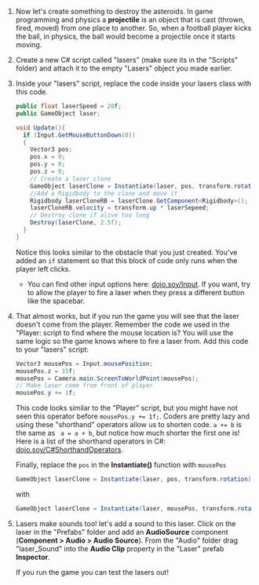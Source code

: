 1. Now let's create something to destroy the asteroids. In game programming and physics a **projectile** is an object that is cast (thrown, fired, moved) from one place to another. So, when a football player kicks the ball, in physics, the ball would become a projectile once it starts moving.

2. Create a new C# script called "lasers" (make sure its in the "Scripts" folder) and attach it to the empty "Lasers" object you made earlier.

3.  Inside your "lasers" script, replace the code inside your lasers class with this code.
    
    ```csharp
    public float laserSpeed = 20f;
    public GameObject laser;
    
    void Update(){
      if (Input.GetMouseButtonDown(0))
      {
        Vector3 pos;
        pos.x = 0;
        pos.y = 0;
        pos.z = 0;
        // Create a laser clone
        GameObject laserClone = Instantiate(laser, pos, transform.rotation) as GameObject; 
        //Add a Rigidbody to the clone and move it
        Rigidbody laserCloneRB = laserClone.GetComponent<Rigidbody>();
        laserCloneRB.velocity = transform.up * laserSepeed;
        // Destroy clone if alive too long
        Destroy(laserClone, 2.5f);
      }
    }
    ```
    
    Notice this looks similar to the obstacle that you just created. You've added an `if` statement so that this block of code only runs when the player left clicks. 
    
    * You can find other input options here: [dojo.soy/Input](https://docs.unity3d.com/ScriptReference/Input.html). If you want, try to allow the player to fire a laser when they press a different button like the spacebar.
    
    
4. That almost works, but if you run the game you will see that the laser doesn't come from the player. Remember the code we used in the "Player: script to find where the mouse location is? You will use the same logic so the game knows where to fire a laser from. Add this code to your "lasers" script:

    ```csharp
    Vector3 mousePos = Input.mousePosition;
    mousePos.z = 15f;
    mousePos = Camera.main.ScreenToWorldPoint(mousePos);
    // Make laser come from front of player
    mousePos.y += 1f;
    ```
    This code looks similar to the "Player" script, but you might have not seen this operator before `mousePos.y += 1f;`. Coders are pretty lazy and using these "shorthand" operators allow us to shorten code. `a += b` is the same as ` a = a + b`, but notice how much shorter the first one is! Here is a list of the shorthand operators in C#: [dojo.soy/C#ShorthandOperators](https://en.wikibooks.org/wiki/C_Sharp_Programming/Operators#Short-hand_Assignment).

    Finally, replace the `pos` in the **Instantiate()** function with `mousePos`
    
    ```csharp
    GameObject laserClone = Instantiate(laser, pos, transform.rotation) as GameObject;
    ```
    with
    ```csharp
    GameObject laserClone = Instantiate(laser, mousePos, transform.rotation) as GameObject;
    ```
    
5. Lasers make sounds too! let's add a sound to this laser. Click on the laser in the "Prefabs" folder and add an **AudioSource** component (**Component > Audio > Audio Source**). From the "Audio" folder drag "laser_Sound" into the **Audio Clip** property in the "Laser" prefab **Inspector**.

    If you run the game you can test the lasers out!
